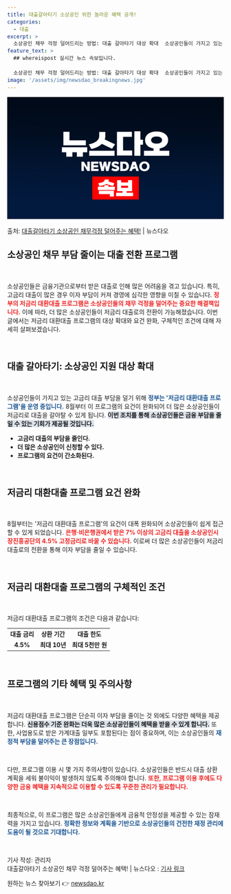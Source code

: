 ```yaml
---
title: 대출갈아타기 소상공인 위한 놀라운 혜택 공개!
categories:
  - 대출
excerpt: >
  소상공인 채무 걱정 덜어드리는 방법: 대출 갈아타기 대상 확대  소상공인들이 가지고 있는 고금리 대출 부담을…
feature_text: >
  ## whereispost 실시간 뉴스 속보입니다.

  소상공인 채무 걱정 덜어드리는 방법: 대출 갈아타기 대상 확대  소상공인들이 가지고 있는 고금리 대출 부담을…
image: '/assets/img/newsdao_breakingnews.jpg'
---
```


![뉴스다오 속보](/assets/img/newsdao_breakingnews.jpg)

<p>출처: <a href="https://newsdao.kr/4938" rel="dofollow">대출갈아타기 소상공인 채무걱정 덜어주는 혜택!</a> | 뉴스다오</p>

<h2 data-ke-size="size26">소상공인 채무 부담 줄이는 대출 전환 프로그램</h2>

<p data-ke-size="size16">&nbsp;</p>

소상공인들은 금융기관으로부터 받은 대출로 인해 많은 어려움을 겪고 있습니다. 특히, 고금리 대출이 많은 경우 이자 부담이 커져 경영에 심각한 영향을 미칠 수 있습니다. <b><span style="color: #ee2323;">정부의 저금리 대환대출 프로그램은 소상공인들의 채무 걱정을 덜어주는 중요한 해결책입니다.</span></b> 이에 따라, 더 많은 소상공인들이 저금리 대출로의 전환이 가능해졌습니다. 이번 글에서는 저금리 대환대출 프로그램의 대상 확대와 요건 완화, 구체적인 조건에 대해 자세히 살펴보겠습니다. 

<p data-ke-size="size16">&nbsp;</p>

<h2 data-ke-size="size26">대출 갈아타기: 소상공인 지원 대상 확대</h2>

<p data-ke-size="size16">&nbsp;</p>

소상공인들이 가지고 있는 고금리 대출 부담을 덜기 위해 <b><span style="color: #1a5490;">정부는 '저금리 대환대출 프로그램'을 운영 중입니다.</span></b> 8월부터 이 프로그램의 요건이 완화되어 더 많은 소상공인들이 저금리로 대출을 갈아탈 수 있게 됩니다. <b><span style="background-color: #21538527;">이번 조치를 통해 소상공인들은 금융 부담을 줄일 수 있는 기회가 제공될 것입니다.</span></b> 

<ul>
  <li><b>고금리 대출의 부담을 줄인다.</b></li>
  <li><b>더 많은 소상공인이 신청할 수 있다.</b></li>
  <li><b>프로그램의 요건이 간소화된다.</b></li>
</ul>

<p data-ke-size="size16">&nbsp;</p>

<h2 data-ke-size="size26">저금리 대환대출 프로그램 요건 완화</h2>

<p data-ke-size="size16">&nbsp;</p>

8월부터는 '저금리 대환대출 프로그램'의 요건이 대폭 완화되어 소상공인들이 쉽게 접근할 수 있게 되었습니다. <b><span style="color: #ee2323;">은행·비은행권에서 받은 7% 이상의 고금리 대출을 소상공인시장진흥공단의 4.5% 고정금리로 바꿀 수 있습니다.</span></b> 이로써 더 많은 소상공인들이 저금리 대출로의 전환을 통해 이자 부담을 줄일 수 있습니다. 

<p data-ke-size="size16">&nbsp;</p>

<h2 data-ke-size="size26">저금리 대환대출 프로그램의 구체적인 조건</h2>

<p data-ke-size="size16">&nbsp;</p>

저금리 대환대출 프로그램의 조건은 다음과 같습니다:

<table style="width: 100%; border-collapse: collapse;">
  <tr>
    <td style="text-align: center; height: 17px;"><b>대출 금리</b></td>
    <td style="text-align: center; height: 17px;"><b>상환 기간</b></td>
    <td style="text-align: center; height: 17px;"><b>대출 한도</b></td>
  </tr>
  <tr>
    <td style="text-align: center; height: 17px;"><b>4.5%</b></td>
    <td style="text-align: center; height: 17px;"><b>최대 10년</b></td>
    <td style="text-align: center; height: 17px;"><b>최대 5천만 원</b></td>
  </tr>
</table>

<p data-ke-size="size16">&nbsp;</p>

<h2 data-ke-size="size26">프로그램의 기타 혜택 및 주의사항</h2>

<p data-ke-size="size16">&nbsp;</p>

저금리 대환대출 프로그램은 단순히 이자 부담을 줄이는 것 외에도 다양한 혜택을 제공합니다. <b><span style="background-color: #21538527;">신용점수 기준 완화는 더욱 많은 소상공인들이 혜택을 받을 수 있게 합니다.</span></b> 또한, 사업용도로 받은 가계대출 일부도 포함된다는 점이 중요하며, 이는 소상공인들의 <b><span style="color: #1a5490;">재정적 부담을 덜어주는 큰 장점입니다.</span></b>

<p data-ke-size="size16">&nbsp;</p>

다만, 프로그램 이용 시 몇 가지 주의사항이 있습니다. 소상공인들은 반드시 대출 상환 계획을 세워 불이익이 발생하지 않도록 주의해야 합니다. <b><span style="color: #ee2323;">또한, 프로그램 이용 후에도 다양한 금융 혜택을 지속적으로 이용할 수 있도록 꾸준한 관리가 필요합니다.</span></b> 

<p data-ke-size="size16">&nbsp;</p>

최종적으로, 이 프로그램은 많은 소상공인들에게 금융적 안정성을 제공할 수 있는 잠재력을 가지고 있습니다. <b><span style="color: #1a5490;">정확한 정보와 계획을 기반으로 소상공인들의 건전한 재정 관리에 도움이 될 것으로 기대합니다.</span></b>

<p data-ke-size="size16">&nbsp;</p>

기사 작성: 관리자  
대출갈아타기 소상공인 채무 걱정 덜어주는 혜택! | 뉴스다오 : <a href="https://newsdao.kr/4938">기사 링크</a> 

원하는 뉴스 찾아보기 👉 <a href="https://newsdao.kr" rel="dofollow">newsdao.kr</a>


